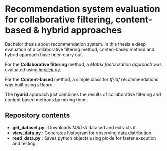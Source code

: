 # Recommendation system evaluation for collaborative filtering, content-based & hybrid approaches
Bachelor thesis about recommendation system. In this thesis a deep evaluation of a collaborative filtering method, conten-based method and hybrid approach have been carry out.

For the **Collaborative filtering** method, a _Matrix factorization approach_ was evaluated using [_implicit.py_](implicit.readthedocs.io).

For the **Content-based** method, a simple class for _tf-idf_ recommendations was built using _sklearn_.

The **hybrid** approach just combines the results of collaborative filtering and content based methods by mixing them.





## Repository contents
* **get_dataset.py** : Downloads *MSD-A* datased and extracts it.
* **view_data.py** : Generates histogram for observing data distribution.
* **read_data.py** : Saves python objects using pickle for faster execution and testing.


